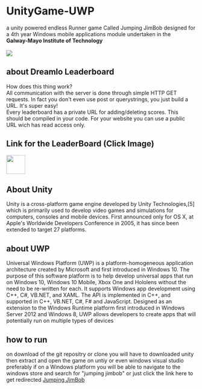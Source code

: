 # UnityGame-UWP
a unity powered endless Runner game Called Jumping JimBob designed for a 4th year Windows mobile applications module undertaken in the  
<b>Galway-Mayo Institute of Technology</b><br><br>
<img src="https://timetable.gmit.ie/img/header.jpg">

## about Dreamlo Leaderboard
How does this thing work?<br>
All communication with the server is done through simple HTTP GET requests. In fact you don't even use post or querystrings, you just build a URL. It's super easy!<br>
Every leaderboard has a private URL for adding/deleting scores. This should be compiled in your code. For your website you can use a public URL wich has read access only.
## Link for the LeaderBoard (Click Image)
<a href= "http://dreamlo.com/lb/Lue5PnQTNUqjhU4Z3LT6Ywn87duzf2Lk67IgJpjGH0Tw"><img src="https://mahara.dkit.ie/artefact/file/download.php?file=171513&view=34707" style="width:50px;height:50px;"></a>

## About Unity
Unity is a cross-platform game engine developed by Unity Technologies,[5] which is primarily used to develop video games and simulations for computers, consoles and mobile devices. First announced only for OS X, at Apple's Worldwide Developers Conference in 2005, it has since been extended to target 27 platforms.

## about UWP
Universal Windows Platform (UWP) is a platform-homogeneous application architecture created by Microsoft and first introduced in Windows 10. The purpose of this software platform is to help develop universal apps that run on Windows 10, Windows 10 Mobile, Xbox One and Hololens without the need to be re-written for each. It supports Windows app development using C++, C#, VB.NET, and XAML. The API is implemented in C++, and supported in C++, VB.NET, C#, F# and JavaScript. Designed as an extension to the Windows Runtime platform first introduced in Windows Server 2012 and Windows 8, UWP allows developers to create apps that will potentially run on multiple types of devices

## how to run

on download of the git repositry or clone you will have to downloaded unity then extract and open the game on untiy or even windows visual studio<br>
preferably if on a Windows platform you will be able to navigate to the windows store and search for "jumping jimbob"
or just click the link here to get redirected <a href="https://www.microsoft.com/en-us/store/p/jumpingjimbob/9nzpn0nrnvfd?SilentAuth=1&wa=wsignin1.0&lc=1033">Jumping JimBob</a>



